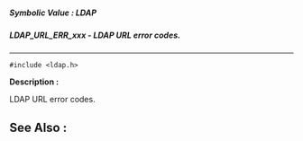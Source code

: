 ##### Symbolic Value : LDAP
##### LDAP_URL_ERR_xxx - LDAP URL error codes.
---
```
#include <ldap.h>
```
**Description :**

LDAP URL error codes.

**See Also :**
---
